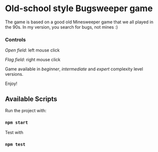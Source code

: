 # Old-school style Bugsweeper game

The game is based on a good old Minesweeper game that we all played in the 90s. In my version, you search for bugs, not mines :)

### Controls

_Open field_: left mouse click

_Flag field_: right mouse click

Game available in _beginner_, _intermediate_ and _expert_ complexity level versions.

Enjoy!

## Available Scripts

Run the project with:

### `npm start`

Test with

### `npm test`
